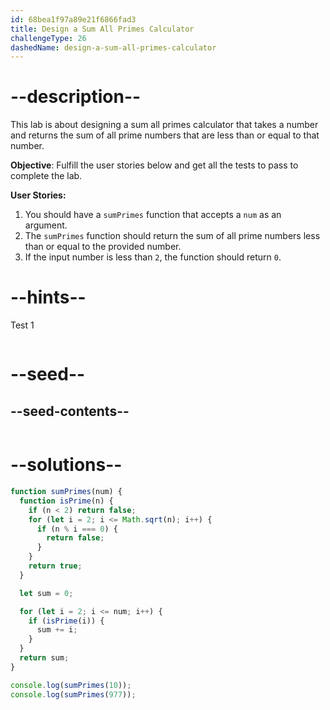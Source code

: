 ```yaml
---
id: 68bea1f97a89e21f6866fad3
title: Design a Sum All Primes Calculator
challengeType: 26
dashedName: design-a-sum-all-primes-calculator
---
```


# --description--

This lab is about designing a sum all primes calculator that takes a number and returns the sum of all prime numbers that are less than or equal to that number.

**Objective**: Fulfill the user stories below and get all the tests to pass to complete the lab.

**User Stories:**

1. You should have a `sumPrimes` function that accepts a `num` as an argument.
1. The `sumPrimes` function should return the sum of all prime numbers less than or equal to the provided number.
1. If the input number is less than `2`, the function should return `0`.

# --hints--

Test 1

```js

```

# --seed--

## --seed-contents--

```js

```

# --solutions--

```js
function sumPrimes(num) {
  function isPrime(n) {
    if (n < 2) return false;
    for (let i = 2; i <= Math.sqrt(n); i++) {
      if (n % i === 0) {
        return false;
      }
    }
    return true;
  }

  let sum = 0;

  for (let i = 2; i <= num; i++) {
    if (isPrime(i)) {
      sum += i;
    }
  }
  return sum;
}

console.log(sumPrimes(10));
console.log(sumPrimes(977));
```
